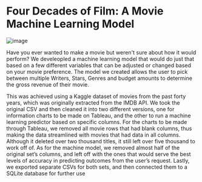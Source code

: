 # Four Decades of Film: A Movie Machine Learning Model

![image](https://user-images.githubusercontent.com/83102597/145463544-72a5838a-6fb2-4bdc-ab9b-d787ceebc3d4.png)

Have you ever wanted to make a movie but weren't sure about how it would perform? We develeopled a machine learning model that would do just that based on a few different variables that can be adjusted or changed based on your movie preference. The model we created allows the user to pick between multiple Writers, Stars, Genres and budget amounts to determine the gross revenue of their movie. 

This was achieved using a Kaggle dataset of movies from the past forty years, which was originally extracted from the IMDB API. We took the original CSV and then cleaned it into two different versions, one for information charts to be made on Tableau, and the other to run a machine learning predictor based on specific columns. For the charts to be made through Tableau, we removed all movie rows that had blank columns, thus making the data streamlined with movies that had data in all columns. Although it deleted over two thousand titles, it still left over five thousand to work off of. As for the machine model, we removed almost half of the original set’s columns, and left off with the ones that would serve the best levels of accuracy in predicting outcomes from the user’s request. Lastly, we exported separate CSVs for both sets, and then connected them to a SQLite database for further use 

